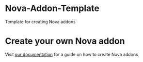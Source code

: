 # Nova-Addon-Template
Template for creating Nova addons

# Create your own Nova addon
Visit [our documentation](https://xenondevs.xyz/docs/nova/addon/) for a guide on how to create Nova addons
